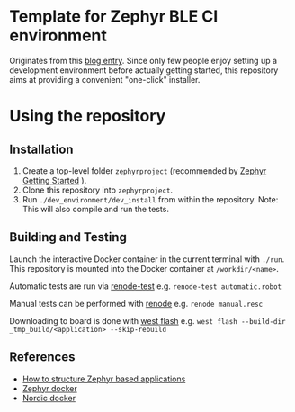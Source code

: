 # Template for Zephyr BLE CI environment
Originates from this [blog entry](https://www.zephyrproject.org/developing-and-testing-bluetooth-low-energy-products-on-nrf52840-in-renode-and-zephyr/).
Since only few people enjoy setting up a development environment before actually getting started, this repository aims at providing a convenient "one-click" installer.


# Using the repository

## Installation
1. Create a top-level folder `zephyrproject` (recommended by [Zephyr Getting Started](https://docs.zephyrproject.org/latest/develop/getting_started/) ).
2. Clone this repository into `zephyrproject`.
3. Run `./dev_environment/dev_install` from within the repository. Note: This will also compile and run the tests.


## Building and Testing
Launch the interactive Docker container in the current terminal with `./run`. This repository is mounted into the Docker container at `/workdir/<name>`.

Automatic tests are run via [renode-test](https://renode.readthedocs.io/en/latest/introduction/testing.html)
e.g. `renode-test automatic.robot`

Manual tests can be performed with [renode](https://renode.readthedocs.io/en/latest/introduction/using.html)
e.g. `renode manual.resc`

Downloading to board is done with [west flash](https://docs.zephyrproject.org/latest/develop/west/build-flash-debug.html#flashing-west-flash)
e.g. `west flash --build-dir _tmp_build/<application> --skip-rebuild`

## References
* [How to structure Zephyr based applications](https://github.com/zephyrproject-rtos/example-application)
* [Zephyr docker](https://github.com/zephyrproject-rtos/docker-image)
* [Nordic docker](https://github.com/NordicPlayground/nrf-docker)
